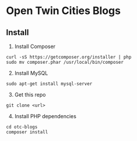 Open Twin Cities Blogs
======================

## Install

1. Install Composer
  ```
  curl -sS https://getcomposer.org/installer | php
  sudo mv composer.phar /usr/local/bin/composer
  ```
2. Install MySQL
  ```
  sudo apt-get install mysql-server
  ```
3. Get this repo
  ```
  git clone <url>
  ```
4. Install PHP dependencies
  ```
  cd otc-blogs
  composer install
  ```
